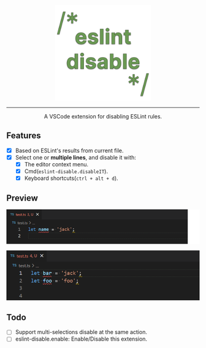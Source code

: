 <p align="center">
  <a href="https://github.com/lvjiaxuan/eslint-disable" target="_blank">
    <img src="./assets/icon.png" alt="eslint-disable" height="250" width="250" />
  </a>
</p>

<hr />

<p align="center">A VSCode extension for disabling ESLint rules.</p>

## Features

- [x] Based on ESLint's results from current file.
- [x] Select one or **multiple lines**, and disable it with:
  - [x] The editor context menu.
  - [x] Cmd(`eslint-disable.disableIT`).
  - [x] Keyboard shortcuts(`ctrl + alt + d`).

## Preview

![](assets/1.gif)

![](assets/2.gif)

## Todo

- [ ] Support multi-selections disable at the same action. 
- [ ] eslint-disable.enable: Enable/Disable this extension.
